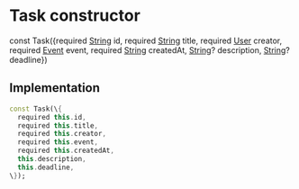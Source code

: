 


# Task constructor






const
Task(\{required [String](https://api.flutter.dev/flutter/dart-core/String-class.html) id, required [String](https://api.flutter.dev/flutter/dart-core/String-class.html) title, required [User](../../models_user_user_info/User-class.md) creator, required [Event](../../models_events_event_model/Event-class.md) event, required [String](https://api.flutter.dev/flutter/dart-core/String-class.html) createdAt, [String](https://api.flutter.dev/flutter/dart-core/String-class.html)? description, [String](https://api.flutter.dev/flutter/dart-core/String-class.html)? deadline\})





## Implementation

```dart
const Task(\{
  required this.id,
  required this.title,
  required this.creator,
  required this.event,
  required this.createdAt,
  this.description,
  this.deadline,
\});
```







